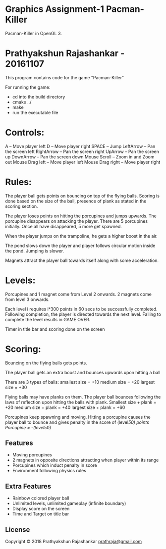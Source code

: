 Graphics Assignment-1 Pacman-Killer
===================================

Pacman-Killer in OpenGL 3.

Prathyakshun Rajashankar - 20161107
===================================

This program contains code for the game "Pacman-Killer"

For running the game:
* cd into the build directory
* cmake ../
* make
* run the executable file

Controls:
=========

A – Move player left
D – Move player right
SPACE – Jump
LeftArrow – Pan the screen left
RightArrow – Pan the screen right
UpArrow – Pan the screen up
DownArrow – Pan the screen down
Mouse Scroll – Zoom in and Zoom out
Mouse Drag left – Move player left
Mouse Drag right – Move player right


Rules:
======

The player ball gets points on bouncing on top of the flying balls. Scoring is done based on the size of the ball, presence of plank as stated in the scoring section.

The player loses points on hitting the porcupines and jumps upwards. The porcupine disappears on attacking the player.  There are 5 porcupines initially. Once all have disappeared, 5 more get spawned. 

When the player jumps on the trampoline, he gets a higher boost in the air.

The pond slows down the player and player follows circular motion inside the pond. Jumping is slower.

Magnets attract the player ball towards itself along with some acceleration.


Levels:
=======
Porcupines and 1 magnet come from Level 2 onwards.
2 magnets come from level 3 onwards.

Each level i requires i*300 points in 60 secs to be successfully completed. Following completion, the player is directed towards the next level. Failing to complete the level results in GAME OVER.

Timer in title bar and scoring done on the screen


Scoring:
========
Bouncing on the flying balls gets points.

The player ball gets an extra boost and bounces upwards upon hitting a ball

There are 3 types of balls:
smallest size = +10
medium size = +20
largest size = +30

Flying balls may have planks on them. The player ball bounces following the laws of reflection upon hitting the balls with plank.
Smallest size + plank = +20
medium size + plank = +40
largest size + plank = +60

Porcupines keep spawning and moving. Hitting a porcupine causes the player ball to bounce and gives penalty in the score of (level*50) points
Porcupine = -(level*50)


Features
--------

* Moving porcupines
* 2 magnets in opposite directions attracting when player within its range
* Porcupines which induct penalty in score
* Environment following physics rules


Extra Features
--------------

* Rainbow colored player ball
* Unlimited levels, unlimited gameplay (infinite boundary)
* Display score on the screen
* Time and Target on title bar


License
-------

Copyright &copy; 2018 Prathyakshun Rajashankar <prathraja@gmail.com>
